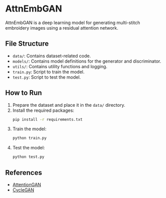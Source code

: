 # AttnEmbGAN

AttnEmbGAN is a deep learning model for generating multi-stitch embroidery images using a residual attention network.

## File Structure

- `data/`: Contains dataset-related code.
- `models/`: Contains model definitions for the generator and discriminator.
- `utils/`: Contains utility functions and logging.
- `train.py`: Script to train the model.
- `test.py`: Script to test the model.

## How to Run

1. Prepare the dataset and place it in the `data/` directory.
2. Install the required packages:
    ```bash
    pip install -r requirements.txt
    ```
3. Train the model:
    ```bash
    python train.py
    ```
4. Test the model:
    ```bash
    python test.py
    ```

## References

- [AttentionGAN](https://arxiv.org/abs/1903.12296)
- [CycleGAN](https://arxiv.org/abs/1703.10593)